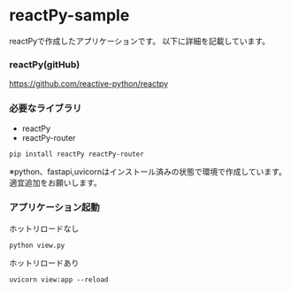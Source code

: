 # reactPy-sample
reactPyで作成したアプリケーションです。
以下に詳細を記載しています。


### reactPy(gitHub)
https://github.com/reactive-python/reactpy

### 必要なライブラリ
- reactPy
- reactPy-router
```
pip install reactPy reactPy-router
```
※python、fastapi,uvicornはインストール済みの状態で環境で作成しています。
適宜追加をお願いします。

### アプリケーション起動
ホットリロードなし
```
python view.py
```
ホットリロードあり
```
uvicorn view:app --reload
```